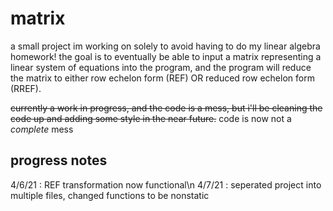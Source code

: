 # matrix

a small project im working on solely to avoid having to do my linear algebra homework! the goal is to eventually be able to input a matrix representing a linear system of equations into the program, and the program will reduce the matrix to either row echelon form (REF) OR reduced row echelon form (RREF).

~~currently a work in progress, and the code is a mess, but i'll be cleaning the code up and adding some style in the near future.~~
code is now not a *complete* mess

## progress notes
4/6/21 : REF transformation now functional\n
4/7/21 : seperated project into multiple files, changed functions to be nonstatic
